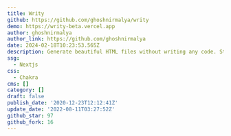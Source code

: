 ```yaml
---
title: Writy
github: https://github.com/ghoshnirmalya/writy
demo: https://writy-beta.vercel.app
author: ghoshnirmalya
author_link: https://github.com/ghoshnirmalya
date: 2024-02-18T10:23:53.565Z
description: Generate beautiful HTML files without writing any code. Still in beta!
ssg:
  - Nextjs
css:
  - Chakra
cms: []
category: []
draft: false
publish_date: '2020-12-23T12:12:41Z'
update_date: '2022-08-11T03:27:52Z'
github_star: 97
github_fork: 16
---
```

